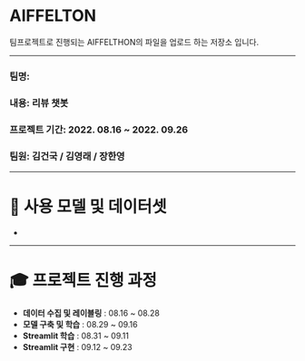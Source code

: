 # AIFFELTON

팀프로젝트로 진행되는 AIFFELTHON의 파일을 업로드 하는 저장소 입니다. 

***
### 팀명: 

### 내용: 리뷰 챗봇

### 프로젝트 기간: 2022. 08.16 ~ 2022. 09.26

### 팀원: 김건국 / 김영래 / 장한영

***
# 📱 사용 모델 및 데이터셋

- 


***
# 🎓 프로젝트 진행 과정

- **데이터 수집 및 레이블링** : 08.16 ~ 08.28
- **모델 구축 및 학습** : 08.29 ~ 09.16
- **Streamlit 학습** : 08.31 ~ 09.11
- **Streamlit 구현** : 09.12 ~ 09.23

